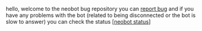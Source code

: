 hello, welcome to the neobot bug repository you can [report bug](https://github.com/neobot-org/neobot-bugs/issues/new) and if you have any problems with the bot (related to being disconnected or the bot is slow to answer) you can check the status  [[neobot status](https://status.neobotdds.ml/)]
